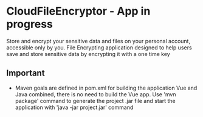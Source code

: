 # CloudFileEncryptor - App in progress 
Store and encrypt your sensitive data and files on your personal account, accessible only by you. 
File Encrypting application designed to help users save and store sensitive data by encrypting it with a one time key

## Important
* Maven goals are defined in pom.xml for building the application Vue and Java combined, there is no need to build the Vue app. Use 'mvn package' command to generate the project .jar file and start the application with 'java -jar project.jar' command
